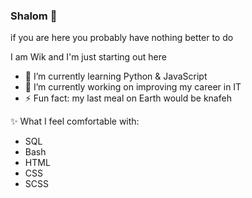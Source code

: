 ### Shalom 👋
if you are here you probably have nothing better to do

I am Wik and I'm just starting out here

- 🌱 I’m currently learning Python & JavaScript
- 🔭 I’m currently working on improving my career in IT
- ⚡ Fun fact: my last meal on Earth would be knafeh

✨ What I feel comfortable with:
- SQL
- Bash
- HTML
- CSS
- SCSS
<!--
**wiktoriastel/wiktoriastel** is a ✨ _special_ ✨ repository because its `README.md` (this file) appears on your GitHub profile.

Here are some ideas to get you started:

- 🔭 I’m currently working on ...
- 🌱 I’m currently learning ...
- 👯 I’m looking to collaborate on ...
- 🤔 I’m looking for help with ...
- 💬 Ask me about ...
- 📫 How to reach me: ...
- 😄 Pronouns: ...
- ⚡ Fun fact: ...
-->

